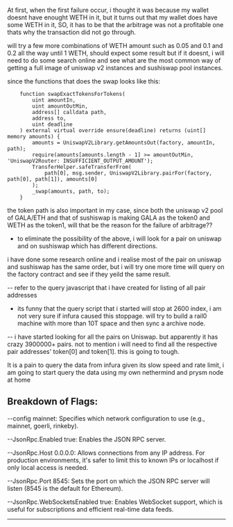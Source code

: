 At first, when the first failure occur, i thought it was because my wallet doesnt have enought WETH in it, but it turns out that my wallet does have some WETH in it, SO, it has to be that the arbitrage was not a profitable one thats why the transaction did not go through.

will try a few more combinations of WETH amount such as 0.05 and 0.1 and 0.2 all the way until 1 WETH, should expect some result but if it doesnt, i will need to do some search online and see what are the most common way of getting a full image of uniswap v2 instances and sushiswap pool instances. 

since the functions that does the swap looks like this:


```solidity
    function swapExactTokensForTokens(
        uint amountIn,
        uint amountOutMin,
        address[] calldata path,
        address to,
        uint deadline
    ) external virtual override ensure(deadline) returns (uint[] memory amounts) {
        amounts = UniswapV2Library.getAmountsOut(factory, amountIn, path);
        require(amounts[amounts.length - 1] >= amountOutMin, 'UniswapV2Router: INSUFFICIENT_OUTPUT_AMOUNT');
        TransferHelper.safeTransferFrom(
            path[0], msg.sender, UniswapV2Library.pairFor(factory, path[0], path[1]), amounts[0]
        );
        _swap(amounts, path, to);
    }
```

the token path is also important in my case, since both the uniswap v2 pool of GALA/ETH and that of sushiswap is making GALA as the token0 and WETH as the token1, will that be the reason for the failure of arbitrage??


- to eliminate the possibility of the above, i will look for a pair on uniswap and on sushiswap which has different directions.

i have done some research online and i realise most of the pair on uniswap and sushiswap has the same order, but i will try one more time will query on the factory contract and see if they yeild the same result.


-- refer to the query javascript that i have created for listing of all pair addresses

- its funny that the query script that i started will stop at 2600 index, i am not very sure if infura caused this stoppage. will try to build a rail0 machine with more than 10T space and then sync a archive node.

-- i have started looking for all the pairs on Uniswap. but apparently it has crazy 3900000+ pairs. not to mention i will need to find all the respective pair addresses' token[0] and token[1]. this is going to tough.



It is a pain to query the data from infura given its slow speed and rate limit, i am going to start query the data using my own nethermind and prysm node at home
## __Breakdown of Flags:__
--config mainnet: Specifies which network configuration to use (e.g., mainnet, goerli, rinkeby).


--JsonRpc.Enabled true: Enables the JSON RPC server.


--JsonRpc.Host 0.0.0.0: Allows connections from any IP address. For production environments, it's safer to limit this to known IPs or localhost if only local access is needed.


--JsonRpc.Port 8545: Sets the port on which the JSON RPC server will listen (8545 is the default for Ethereum).


--JsonRpc.WebSocketsEnabled true: Enables WebSocket support, which is useful for subscriptions and efficient real-time data feeds.


---------------------------------------------------------------------------------------------------------------------
